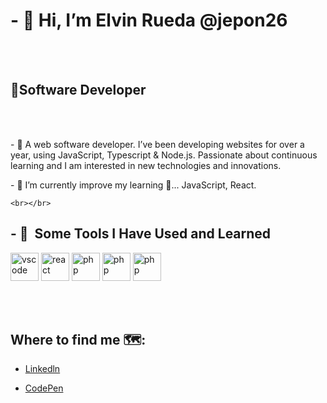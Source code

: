 

  <body>

  <h1>- 👋 Hi, I’m Elvin Rueda @jepon26</h1>
  <br></br>
  <h2>👨Software Developer</h2>
  
  
   <br></br>
  
  <p>- 👀 A web software developer. I’ve been developing websites for over a year, using JavaScript, Typescript & Node.js.
      Passionate about continuous learning and I am interested in new technologies and innovations.</p>
 
  
   <p>- 🌱 I’m currently improve my learning 📖... JavaScript, React. </p>
  
    <br></br>
  
  <h2>- 🚀 &nbsp;Some Tools I Have Used and Learned</h2>
  <p align="left">
  <img src="https://cdn.jsdelivr.net/gh/devicons/devicon/icons/vscode/vscode-original.svg" alt="vscode" width="45" height="45"/>
  <img src="https://cdn.jsdelivr.net/gh/devicons/devicon/icons/react/react-original.svg" alt="react" width="45" height="45"/>
  <img src="https://cdn.jsdelivr.net/gh/devicons/devicon/icons/javascript//javascript-original.svg" alt="php" width="45" height="45"/>
  <img src="https://cdn.jsdelivr.net/gh/devicons/devicon/icons/typescript//typescript-original.svg" alt="php" width="45" height="45"/>
  <img src="https://cdn.jsdelivr.net/gh/devicons/devicon/icons/nodejs//nodejs-original.svg" alt="php" width="45" height="45"/>
  </p>
  
   <br></br>
  
  ## Where to find me 🗺️:
  
  
  - [Linkedln](https://www.linkedin.com/in/elvin-javier-rueda-g%C3%B3mez-7a564574/)
 
 
  - [CodePen](https://codepen.io/jepon26)

</body>

<!---
jepon26/jepon26 is a ✨ special ✨ repository because its `README.md` (this file) appears on your GitHub profile.
You can click the Preview link to take a look at your changes.
--->
